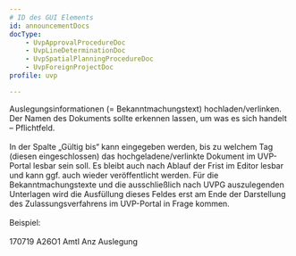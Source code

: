```yaml
---
# ID des GUI Elements
id: announcementDocs
docType:
    - UvpApprovalProcedureDoc
    - UvpLineDeterminationDoc
    - UvpSpatialPlanningProcedureDoc
    - UvpForeignProjectDoc
profile: uvp

---
```


Auslegungsinformationen (= Bekanntmachungstext) hochladen/verlinken. Der Namen des Dokuments sollte erkennen lassen, um was es sich handelt – Pflichtfeld.<br><br>In der Spalte „Gültig bis“ kann eingegeben werden, bis zu welchem Tag (diesen eingeschlossen) das hochgeladene/verlinkte Dokument im UVP-Portal lesbar sein soll. Es bleibt auch nach Ablauf der Frist im Editor lesbar und kann ggf. auch wieder veröffentlicht werden. Für die Bekanntmachungstexte und die ausschließlich nach UVPG auszulegenden Unterlagen wird die Ausfüllung dieses Feldes erst am Ende der Darstellung des Zulassungsverfahrens im UVP-Portal in Frage kommen.<br><br>Beispiel:<br><br>170719 A26O1 Amtl Anz Auslegung

